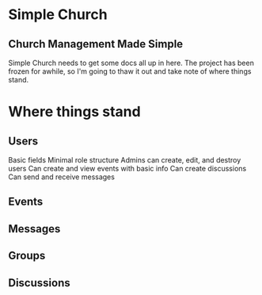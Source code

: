 # Simple Church
## Church Management Made Simple

Simple Church needs to get some docs all up in here. The project has been frozen for awhile, so I'm going to thaw it out and take note of where things stand.

# Where things stand

## Users

Basic fields
Minimal role structure
Admins can create, edit, and destroy users
Can create and view events with basic info
Can create discussions
Can send and receive messages

## Events

## Messages

## Groups

## Discussions